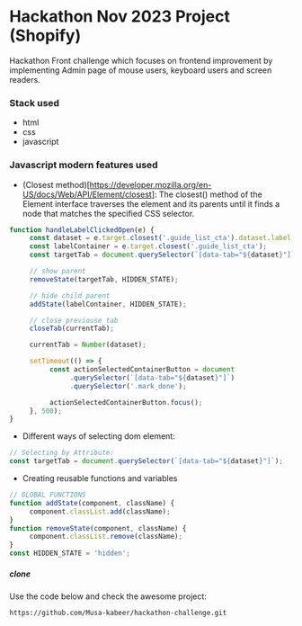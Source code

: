 # Hackathon Nov 2023 Project (Shopify)

Hackathon Front challenge which focuses on frontend improvement by implementing Admin page of mouse users, keyboard users and screen readers.

### Stack used

-    html
-    css
-    javascript

### Javascript modern features used

-    (Closest method)[https://developer.mozilla.org/en-US/docs/Web/API/Element/closest]: The closest() method of the Element interface traverses the element and its parents until it finds a node that matches the specified CSS selector.

```js
function handleLabelClickedOpen(e) {
     const dataset = e.target.closest('.guide_list_cta').dataset.label;
     const labelContainer = e.target.closest('.guide_list_cta');
     const targetTab = document.querySelector(`[data-tab="${dataset}"]`);

     // show parent
     removeState(targetTab, HIDDEN_STATE);

     // hide child parent
     addState(labelContainer, HIDDEN_STATE);

     // close previouse tab
     closeTab(currentTab);

     currentTab = Number(dataset);

     setTimeout(() => {
          const actionSelectedContainerButton = document
               .querySelector(`[data-tab="${dataset}"]`)
               .querySelector('.mark_done');

          actionSelectedContainerButton.focus();
     }, 500);
}
```

-    Different ways of selecting dom element:

```js
// Selecting by Attribute:
const targetTab = document.querySelector(`[data-tab="${dataset}"]`);
```

-    Creating reusable functions and variables

```js
// GLOBAL FUNCTIONS
function addState(component, className) {
     component.classList.add(className);
}
function removeState(component, className) {
     component.classList.remove(className);
}
const HIDDEN_STATE = 'hidden';
```

##### clone

Use the code below and check the awesome project:

```
https://github.com/Musa-kabeer/hackathon-challenge.git
```
